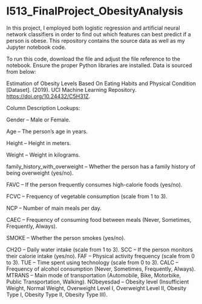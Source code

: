 # I513_FinalProject_ObesityAnalysis
In this project, I employed both logistic regression and artificial neural network classifiers in order to find out which features can best predict if a person is obese.  This repository contains the source data as well as my Jupyter notebook code.

To run this code, download the file and adjust the file reference to the notebook.  Ensure the proper Python libraries are installed.  Data is sourced from below:

Estimation of Obesity Levels Based On Eating Habits and Physical Condition  [Dataset]. (2019). UCI Machine Learning Repository. https://doi.org/10.24432/C5H31Z.

Column Description Lookups:

Gender – Male or Female.

Age – The person’s age in years.

Height – Height in meters.

Weight – Weight in kilograms.

family_history_with_overweight – Whether the person has a family history of being overweight (yes/no).

FAVC – If the person frequently consumes high-calorie foods (yes/no).

FCVC – Frequency of vegetable consumption (scale from 1 to 3).

NCP – Number of main meals per day.

CAEC – Frequency of consuming food between meals (Never, Sometimes, Frequently, Always).

SMOKE – Whether the person smokes (yes/no).

CH2O – Daily water intake (scale from 1 to 3).
SCC – If the person monitors their calorie intake (yes/no).
FAF – Physical activity frequency (scale from 0 to 3).
TUE – Time spent using technology (scale from 0 to 3).
CALC – Frequency of alcohol consumption (Never, Sometimes, Frequently, Always).
MTRANS – Main mode of transportation (Automobile, Bike, Motorbike, Public Transportation, Walking).
NObeyesdad – Obesity level (Insufficient Weight, Normal Weight, Overweight Level I, Overweight Level II, Obesity Type I, Obesity Type II, Obesity Type III).

